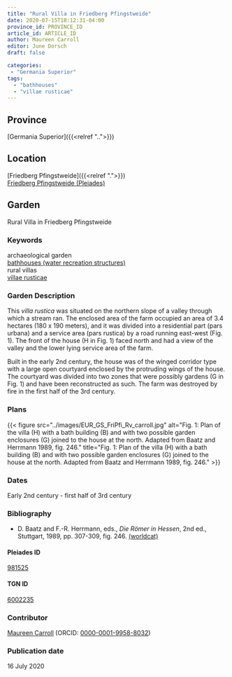 ```yaml
---
title: "Rural Villa in Friedberg Pfingstweide"
date: 2020-07-15T18:12:31-04:00
province_id: PROVINCE_ID
article_id: ARTICLE_ID
author: Maureen Carroll
editor: June Dorsch
draft: false

categories:
 - "Germania Superior"
tags:
  - "bathhouses"
  - "villae rusticae"
---
```


## Province

[Germania Superior]({{<relref "..">}})  

<!--### Province Description-->

<!-- DESCRIPTION -->


## Location

[Friedberg Pfingstweide]({{<relref ".">}}) \
[Friedberg Pfingstweide (Pleiades)](https://pleiades.stoa.org/places/981525)

<!--### Location Description-->

<!-- LEAVE THIS BLANK FOR NOW -->

<!--## Sublocation-->

<!--
[AREA WITHIN LOCATION, LIKE “PALATINE HILL”](GEOREFERENCE LINK)
A sublocation is any area larger than an individual garden, but located within a location. I would always try to include a link to a controlled vocabulary here if possible. This ID may well be different from the Garden ID, e.g., Pompeii versus a Garden in one of the houses which has its own Pleiades ID.
-->

<!--### Sublocation Description-->

<!-- DESCRIPTION -->

## Garden

Rural Villa in Friedberg Pfingstweide

### Keywords

archaeological garden \
[bathhouses (water recreation structures)](http://vocab.getty.edu/page/aat/300007347) \
rural villas \
[villae rusticae](http://vocab.getty.edu/page/aat/300005518)

### Garden Description

This *villa rustica* was situated on the northern slope of a valley through which a stream ran. The enclosed area of the farm occupied an area of 3.4 hectares (180 x 190 meters), and it was divided into a residential part (pars urbana) and a service area (pars rustica) by a road running east-west (Fig. 1). The front of the house (H in Fig. 1) faced north and had a view of the valley and the lower lying service area of the farm.

Built in the early 2nd century, the house was of the winged corridor type with a large open courtyard enclosed by the protruding wings of the house. The courtyard was divided into two zones that were possibly gardens (G in Fig. 1) and have been reconstructed as such. The farm was destroyed by fire in the first half of the 3rd century.

<!--### Maps-->

<!--
{{< figure src="../images/image_name.ext" alt="alt_text" title="CAPTION" >}}
-->

### Plans

{{< figure src="../images/EUR_GS_FriPfi_Rv_carroll.jpg" alt="Fig. 1: Plan of the villa (H) with a bath building (B) and with two possible garden enclosures (G) joined to the house at the north. Adapted from Baatz and Herrmann 1989, fig. 246." title="Fig. 1: Plan of the villa (H) with a bath building (B) and with two possible garden enclosures (G) joined to the house at the north. Adapted from Baatz and Herrmann 1989, fig. 246." >}}

<!--### Images-->

<!--
{{< figure src="../images/image_name.ext" alt="alt_text" title="CAPTION" >}}
-->

### Dates

Early 2nd century - first half of 3rd century

### Bibliography

* D. Baatz and F.-R. Herrmann, eds., *Die Römer in Hessen*, 2nd ed., Stuttgart, 1989, pp. 307-309, fig. 246. [(worldcat)](http://www.worldcat.org/oclc/476625416)

<!--#### Periodo ID-->

<!-- [PERIODO_ID](https://pleiades.stoa.org/places/PLEIADES_ID) -->

#### Pleiades ID

[981525](https://pleiades.stoa.org/places/981525)

#### TGN ID

[6002235](http://vocab.getty.edu/page/tgn/6002235)

### Contributor

[Maureen Carroll](https://www.sheffield.ac.uk/archaeology/our-people/academic-staff/maureen-carroll) (ORCID: [0000-0001-9958-8032](https://orcid.org/0000-0001-9958-8032))

### Publication date

16 July 2020


<!--### Related articles-->

<!-- Links to other related articles. Leave blank for now -->